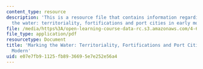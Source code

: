 ```yaml
---
content_type: resource
description: 'This is a resource file that contains information regarding marking
  the water: territoriality, fortifications and port cities in early modern.'
file: /media/https%3A/open-learning-course-data-rc.s3.amazonaws.com/4-663-history-of-urban-form-locating-capitalism-producing-early-modern-cities-and-objects-spring-2014/e07e7fb91125fb8936695e7e252e56a4_MIT4_663S14_Markthewater.pdf
file_type: application/pdf
resourcetype: Document
title: 'Marking the Water: Territoriality, Fortifications and Port Cities in Early
  Modern'
uid: e07e7fb9-1125-fb89-3669-5e7e252e56a4
---
```

